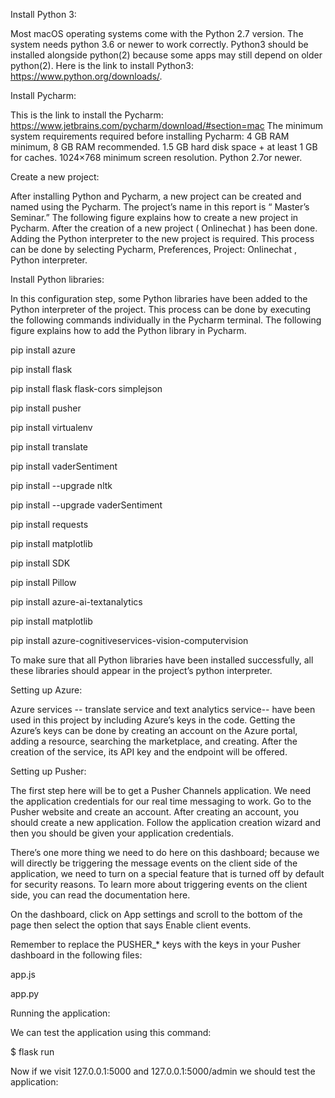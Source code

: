 Install Python 3:

Most macOS operating systems come with the Python 2.7 version.  The system needs python 3.6 or newer to work correctly. Python3 should be installed alongside python(2) because some apps may still depend on older python(2). Here is the link to install Python3: https://www.python.org/downloads/. 


Install Pycharm:

This  is the link to install the Pycharm:  https://www.jetbrains.com/pycharm/download/#section=mac
The  minimum system requirements required before installing Pycharm: 
4 GB RAM minimum, 8 GB RAM recommended.
1.5 GB hard disk space + at least 1 GB for caches.
1024×768 minimum screen resolution.
Python 2.7or newer.

Create a new project:

After installing Python and Pycharm, a new project can be created and named using the Pycharm. The project’s name in this report is “ Master’s Seminar.” The following figure explains how to create a new project in Pycharm.
After the creation of a new project ( Onlinechat ) has been done. Adding the Python interpreter to the new project is required. This process can be done by selecting Pycharm, Preferences, Project: Onlinechat , Python interpreter.  


Install Python libraries:

In this configuration step, some Python libraries have been added to the Python interpreter of the project. This process can be done by executing the following commands individually in the Pycharm terminal.  The following figure  explains how to add the Python library in Pycharm.

pip install azure

pip install flask

pip install flask flask-cors simplejson

 pip install pusher
 
pip install virtualenv

pip install translate

pip install vaderSentiment

pip install --upgrade nltk

pip install --upgrade vaderSentiment

pip install requests

pip install matplotlib

pip install SDK

pip install Pillow

pip install azure-ai-textanalytics

pip install matplotlib

pip install azure-cognitiveservices-vision-computervision

                   
To make sure that all Python libraries have been installed successfully, all these libraries should appear in the project’s python interpreter.  



Setting up Azure:

Azure services -- translate service and text analytics service--  have been used in this project by including Azure’s keys in the code. Getting the Azure’s keys can be done by creating an account on the Azure portal, adding a resource, searching the marketplace, and creating.  After the creation of the service, its API key and the endpoint will be offered.     
 
Setting up Pusher:

The first step here will be to get a Pusher Channels application. We need the application credentials for our real time messaging to work.
Go to the Pusher website and create an account. After creating an account, you should create a new application. Follow the application creation wizard and then you should be given your application credentials.

There’s one more thing we need to do here on this dashboard; because we will directly be triggering the message events on the client side of the application, we need to turn on a special feature that is turned off by default for security reasons. To learn more about triggering events on the client side, you can read the documentation here.

On the dashboard, click on App settings and scroll to the bottom of the page then select the option that says Enable client events.

Remember to replace the PUSHER_* keys with the keys in your Pusher 
dashboard in the following files:

app.js

app.py 


Running the application:

We can test the application using this command:

   $ flask run
   

Now if we visit 127.0.0.1:5000 and 127.0.0.1:5000/admin we should test the application:
